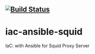 [![Build Status](https://travis-ci.org/wluisaraujo/iac-ansible-squid.svg?branch=master)](https://travis-ci.org/wluisaraujo/iac-ansible-squid)
---
# iac-ansible-squid
IaC: with Ansible for Squid Proxy Server
